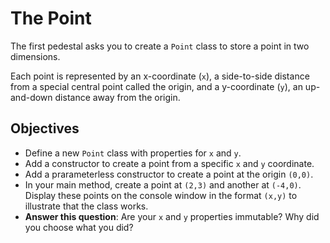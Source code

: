 # The Point

The first pedestal asks you to create a `Point` class to store a point in two dimensions.

Each point is represented by an x-coordinate (`x`), a side-to-side distance from a special central point called the origin, and a y-coordinate (`y`), an up-and-down distance away from the origin.

## Objectives

- Define a new `Point` class with properties for `x` and `y`.
- Add a constructor to create a point from a specific `x` and `y` coordinate.
- Add a prarameterless constructor to create a point at the origin `(0,0)`.
- In your main method, create a point at `(2,3)` and another at `(-4,0)`. Display these points on the console window in the format `(x,y)` to illustrate that the class works.
- **Answer this question**: Are your `x` and `y` properties immutable? Why did you choose what you did?
